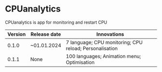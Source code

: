# CPUanalytics
CPUanalytics is app for monitoring and restart CPU

| Version | Release date | Innovations                                             |
| ------- | ------------ | ------------------------------------------------------- |
| 0.1.0   | ~01.01.2024  | 7 language; CPU monitoring; CPU reload; Personalisation |
| 0.1.1   | None         | 100 languages; Animation menu; Optimisation             |
